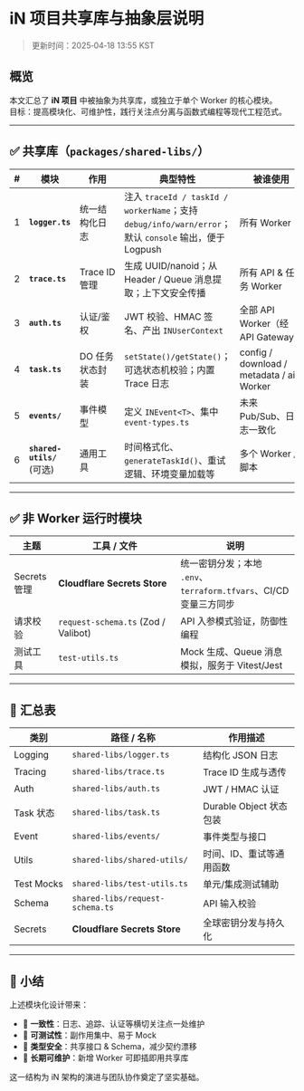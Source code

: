# iN 项目共享库与抽象层说明  
> 更新时间：2025‑04‑18 13:55 KST

## 概览  

本文汇总了 **iN 项目** 中被抽象为共享库，或独立于单个 Worker 的核心模块。  
目标：提高模块化、可维护性，践行关注点分离与函数式编程等现代工程范式。

---

## ✅ 共享库（`packages/shared‑libs/`）

| # | 模块 | 作用 | 典型特性 | 被谁使用 |
|---|------|------|----------|----------|
| 1 | **`logger.ts`** | 统一结构化日志 | 注入 `traceId / taskId / workerName`；支持 `debug/info/warn/error`；默认 `console` 输出，便于 Logpush | 所有 Worker |
| 2 | **`trace.ts`** | Trace ID 管理 | 生成 UUID/nanoid；从 Header / Queue 消息提取；上下文安全传播 | 所有 API & 任务 Worker |
| 3 | **`auth.ts`** | 认证/鉴权 | JWT 校验、HMAC 签名、产出 `INUserContext` | 全部 API Worker（经 API Gateway） |
| 4 | **`task.ts`** | DO 任务状态封装 | `setState()/getState()`；可选状态机校验；内置 Trace 日志 | config / download / metadata / ai Worker |
| 5 | **`events/`** | 事件模型 | 定义 `INEvent<T>`、集中 `event-types.ts` | 未来 Pub/Sub、日志一致化 |
| 6 | **`shared-utils/`** (可选) | 通用工具 | 时间格式化、`generateTaskId()`、重试逻辑、环境变量加载等 | 多个 Worker / 脚本 |

---

## ✅ 非 Worker 运行时模块

| 主题 | 工具 / 文件 | 说明 |
|------|------------|------|
| Secrets 管理 | **Cloudflare Secrets Store** | 统一密钥分发；本地 `.env`、`terraform.tfvars`、CI/CD 变量三方同步 |
| 请求校验 | `request-schema.ts` (Zod / Valibot) | API 入参模式验证，防御性编程 |
| 测试工具 | `test-utils.ts` | Mock 生成、Queue 消息模拟，服务于 Vitest/Jest |

---

## 🧩 汇总表

| 类别 | 路径 / 名称 | 作用描述 |
|------|-------------|----------|
| Logging | `shared‑libs/logger.ts` | 结构化 JSON 日志 |
| Tracing | `shared‑libs/trace.ts` | Trace ID 生成与透传 |
| Auth | `shared‑libs/auth.ts` | JWT / HMAC 认证 |
| Task 状态 | `shared‑libs/task.ts` | Durable Object 状态包装 |
| Event | `shared‑libs/events/` | 事件类型与接口 |
| Utils | `shared‑libs/shared-utils/` | 时间、ID、重试等通用函数 |
| Test Mocks | `shared‑libs/test-utils.ts` | 单元/集成测试辅助 |
| Schema | `shared‑libs/request-schema.ts` | API 输入校验 |
| Secrets | **Cloudflare Secrets Store** | 全球密钥分发与持久化 |

---

## 📘 小结  

上述模块化设计带来：

* 🌟 **一致性**：日志、追踪、认证等横切关注点一处维护  
* 🧪 **可测试性**：副作用集中、易于 Mock  
* 🔧 **类型安全**：共享接口 & Schema，减少契约漂移  
* 🚀 **长期可维护**：新增 Worker 可即插即用共享库

这一结构为 iN 架构的演进与团队协作奠定了坚实基础。
